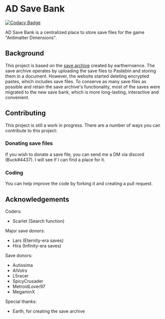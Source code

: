 # AD Save Bank

[![Codacy Badge](https://api.codacy.com/project/badge/Grade/c4ecfb67fb474461be82697169379392)](https://app.codacy.com/gh/Buck4437/save-bank?utm_source=github.com&utm_medium=referral&utm_content=Buck4437/save-bank&utm_campaign=Badge_Grade_Settings)

AD Save Bank is a centralized place to store save files for the game "Antimatter Dimensions".

## Background
This project is based on the [save archive](https://docs.google.com/document/d/1wkUvOwlFvTMCiTPvAjVNyuaILNRE6zoXms2S8R2RtA8/edit) created by earthernsence.
The save archive operates by uploading the save files to Pastebin and storing them in a document. However, the website started deleting encrypted pastes, which includes save files. 
To conserve as many save files as possible and retain the save archive's functionality, most of the saves were migrated to the new save bank, which is more long-lasting, interactive and convenient.

## Contributing
This project is still a work in progress. There are a number of ways you can contribute to this project:

### Donating save files
If you wish to donate a save file, you can send me a DM via discord (Buck#4437). I will see if I can find a place for it.

### Coding
You can help improve the code by forking it and creating a pull request.

## Acknowledgements
Coders:
- Scarlet (Search function)

Major save donors:
- Lars (Eternity-era saves)
- Hira (Infinity-era saves)

Save donors:
- Autissima
- AlVolrs
- L5racer
- SpicyCrusader
- MetroidLover97
- MegaminX

Special thanks:
- Earth, for creating the save archive

                    
